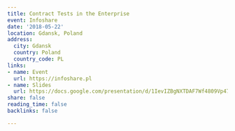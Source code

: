 ```yaml
---
title: Contract Tests in the Enterprise
event: Infoshare
date: '2018-05-22'
location: Gdansk, Poland
address:
  city: Gdansk
  country: Poland
  country_code: PL
links:
- name: Event
  url: https://infoshare.pl
- name: Slides
  url: https://docs.google.com/presentation/d/1IevIZBgNXTDAF7Wf4809Vp47i4J1XXVSGYhLkKyjUJg/edit?usp=sharing
share: false
reading_time: false
backlinks: false

---
```


